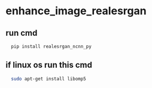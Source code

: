 # enhance_image_realesrgan
## run cmd
```bash
  pip install realesrgan_ncnn_py
```
  
## if linux os run this cmd
```bash
  sudo apt-get install libomp5
```


